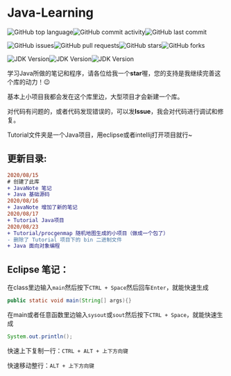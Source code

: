# Java-Learning

![GitHub top language](https://img.shields.io/github/languages/top/Kingsmai/JavaLearning)![GitHub commit activity](https://img.shields.io/github/commit-activity/m/Kingsmai/JavaLearning)![GitHub last commit](https://img.shields.io/github/last-commit/Kingsmai/JavaLearning)

![GitHub issues](https://img.shields.io/github/issues/Kingsmai/JavaLearning)![GitHub pull requests](https://img.shields.io/github/issues-pr/Kingsmai/JavaLearning)![GitHub stars](https://img.shields.io/github/stars/Kingsmai/JavaLearning)![GitHub forks](https://img.shields.io/github/forks/Kingsmai/JavaLearning)

![JDK Version](https://img.shields.io/badge/JDK-1.8.0__261-green)![JDK Version](https://img.shields.io/badge/JDK-11.0.8-green)![JDK Version](https://img.shields.io/badge/JDK-14.0.2-red)

学习Java所做的笔记和程序，请各位给我一个**star**喔，您的支持是我继续完善这个库的动力！:wink:

基本上小项目我都会发在这个库里边，大型项目才会新建一个库。

对代码有问题的，或者代码发现错误的，可以发**Issue**，我会对代码进行调试和修复。

Tutorial文件夹是一个Java项目，用eclipse或者intellij打开项目就行~

## 更新目录:

```diff
2020/08/15
# 创建了此库
+ JavaNote 笔记
+ Java 基础源码
2020/08/16
+ JavaNote 增加了新的笔记
2020/08/17
+ Tutorial Java项目
2020/08/23
+ Tutorial/procgenmap 随机地图生成的小项目（做成一个包了）
- 删除了 Tutorial 项目下的 bin 二进制文件
+ Java 面向对象编程
```

## Eclipse 笔记：

在class里边输入`main`然后按下`CTRL + Space`然后回车`Enter`，就能快速生成

``` java
public static void main(String[] args){}
```

在main或者任意函数里边输入`sysout`或`sout`然后按下`CTRL + Space`，就能快速生成

``` Java
System.out.println();
```

快速上下复制一行：`CTRL + ALT + 上下方向键`

快速移动整行：`ALT + 上下方向键`